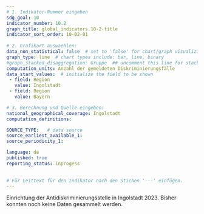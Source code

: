 ```yaml
---
# 1. Indikator-Nummer eingeben 
sdg_goal: 10 
indicator_number: 10.2
graph_title: global_indicators.10-2-title
indicator_sort_order: 10-02-01
 
# 2. Grafikart auswaehlen: 
data_non_statistical: false  # set to 'false' for chart/graph visualization 
graph_type: line  # chart types include: bar, line, binary 
#graph_stacked_disaggregation: Gruppe  ## uncomment this line for stacked bars. eplace 'Geschlecht' with the field of aggregation. 
computation_units: Anzahl der gemeldeten Diskriminierungsfälle 
data_start_values:  # initialize the field to be shown  
 - field: Region 
   value: Ingolstadt 
 - field: Region 
   value: Bayern 

# 3. Berechnung und Quelle eingeben: 
national_geographical_coverage: Ingolstadt 
computation_definitions: 

SOURCE_TYPE:   # data source  
source_earliest_available_1: 
source_periodicity_1: 

language: de   
published: true 
reporting_status: inprogess
 
 
# Für Leittext für den Indikator nach den Stichen '---' einfügen. 
---
```

Einrichtung der Antidiskriminierungsstelle in Ingolstadt 2023. Bisher konnten noch keine Daten gesammelt werden.
